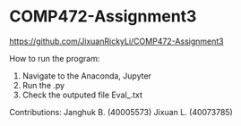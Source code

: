 # COMP472-Assignment3
 
https://github.com/JixuanRickyLi/COMP472-Assignment3

How to run the program:
1. Navigate to the Anaconda, Jupyter
2. Run the .py 
3. Check the outputed file Eval_.txt

Contributions:
Janghuk B. (40005573)
Jixuan L. (40073785)
